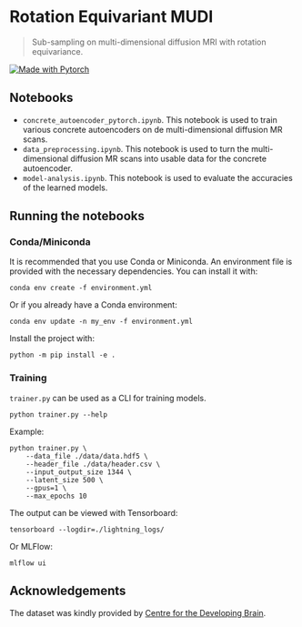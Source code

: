 # Rotation Equivariant MUDI

> Sub-sampling on multi-dimensional diffusion MRI with rotation equivariance.

[![Made with Pytorch](https://img.shields.io/badge/MADE%20WITH-pytorch-red?style=for-the-badge&logo=pytorch)](https://pytorch.org/)

## Notebooks

- `concrete_autoencoder_pytorch.ipynb`.
  This notebook is used to train various concrete autoencoders on de multi-dimensional diffusion MR scans.
- `data_preprocessing.ipynb`.
  This notebook is used to turn the multi-dimensional diffusion MR scans into usable data for the concrete autoencoder.
- `model-analysis.ipynb`.
  This notebook is used to evaluate the accuracies of the learned models.

## Running the notebooks

### Conda/Miniconda

It is recommended that you use Conda or Miniconda.
An environment file is provided with the necessary dependencies.
You can install it with:

```console
conda env create -f environment.yml
```

Or if you already have a Conda environment:

```console
conda env update -n my_env -f environment.yml
```

Install the project with:

```console
python -m pip install -e .
```

### Training

`trainer.py` can be used as a CLI for training models.

```console
python trainer.py --help
```

Example:

```console
python trainer.py \
    --data_file ./data/data.hdf5 \
    --header_file ./data/header.csv \
    --input_output_size 1344 \
    --latent_size 500 \
    --gpus=1 \
    --max_epochs 10
```

The output can be viewed with Tensorboard:

```console
tensorboard --logdir=./lightning_logs/
```

Or MLFlow:

```console
mlflow ui
```

## Acknowledgements

The dataset was kindly provided by [Centre for the Developing Brain](http://cmic.cs.ucl.ac.uk/cdmri20/challenge.html).
